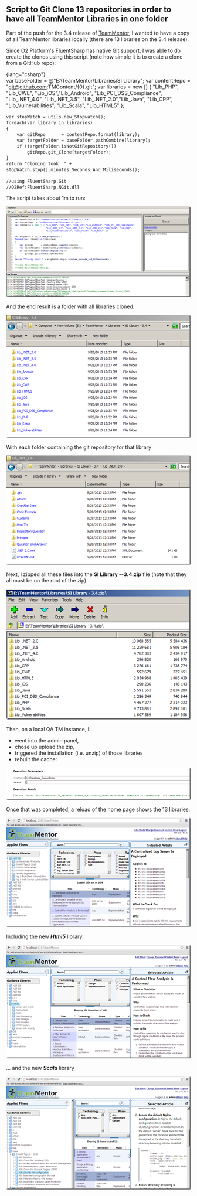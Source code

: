 ## Script to Git Clone 13 repositories in order to have all TeamMentor Libraries in one folder

Part of the push for the 3.4 release of [TeamMentor](https://teammentor.net/), I wanted to have a copy of all TeamMentor libraries locally (there are 13 libraries on the 3.4 release).

Since O2 Platform's FluentSharp has native Git support, I was able to do create the clones using this script (note how simple it is to create a clone from a GitHub repo):  

{lang="csharp"}  
    var baseFolder = @"E:\TeamMentor\Libraries\SI Library";
    var contentRepo  = "git@github.com:TMContent/{0}.git";
    var libraries = new [] { "Lib_PHP", "Lib_CWE", "Lib_iOS","Lib_Android", "Lib_PCI_DSS_Compliance",
                             "Lib_.NET_4.0", "Lib_.NET_3.5", "Lib_.NET_2.0","Lib_Java", "Lib_CPP",
                             "Lib_Vulnerabilities", "Lib_Scala", "Lib_HTML5" };

    var stopWatch = utils.new_Stopwatch();
    foreach(var library in libraries)
    {
        var gitRepo      = contentRepo.format(library);
        var targetFolder = baseFolder.pathCombine(library);
        if (targetFolder.isNotGitRepository())
            gitRepo.git_Clone(targetFolder);
    }
    return "Cloning took: " + stopWatch.stop().minutes_Seconds_And_Miliseconds();  

    //using FluentSharp.Git
    //O2Ref:FluentSharp.NGit.dll
The script takes about 1m to run:

![](images/script-to-git-clone-1.png)

And the end result is a folder with all libraries cloned:

![](images/script-to-git-clone-2.png)

With each folder containing the git repository for that library

![](images/script-to-git-clone-3.png)

Next, I zipped all these files into the **SI Library --3.4.zip** file (note that they all must be on the root of the zip)

![](images/script-to-git-clone-4.png)

Then, on a local QA TM instance, I:

  * went into the admin panel,
  * chose up upload the zip,
  * triggered the installation (i.e. unzip) of those libraries
  * rebuilt the cache:

![](images/script-to-git-clone-5.png)

Once that was completed, a reload of the home page shows the 13 libraries:

![](images/script-to-git-clone-6.png)

Including the new **_Html5_** library:

![](images/script-to-git-clone-7.png)

... and the new **_Scala_** library

![](images/script-to-git-clone-8.png)
